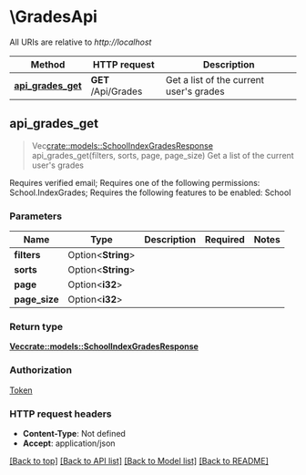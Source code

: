 # \GradesApi

All URIs are relative to *http://localhost*

Method | HTTP request | Description
------------- | ------------- | -------------
[**api_grades_get**](GradesApi.md#api_grades_get) | **GET** /Api/Grades | Get a list of the current user's grades



## api_grades_get

> Vec<crate::models::SchoolIndexGradesResponse> api_grades_get(filters, sorts, page, page_size)
Get a list of the current user's grades

Requires verified email; Requires one of the following permissions: School.IndexGrades; Requires the following features to be enabled: School

### Parameters


Name | Type | Description  | Required | Notes
------------- | ------------- | ------------- | ------------- | -------------
**filters** | Option<**String**> |  |  |
**sorts** | Option<**String**> |  |  |
**page** | Option<**i32**> |  |  |
**page_size** | Option<**i32**> |  |  |

### Return type

[**Vec<crate::models::SchoolIndexGradesResponse>**](SchoolIndexGradesResponse.md)

### Authorization

[Token](../README.md#Token)

### HTTP request headers

- **Content-Type**: Not defined
- **Accept**: application/json

[[Back to top]](#) [[Back to API list]](../README.md#documentation-for-api-endpoints) [[Back to Model list]](../README.md#documentation-for-models) [[Back to README]](../README.md)

